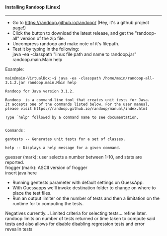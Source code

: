 #### Installing Randoop (Linux)

---

* Go to https://randoop.github.io/randoop/   (Hey, it's a github project page!)
* Click the button to download the latest release, and get the "randoop-all" version of the zip file.
* Uncompress randoop and make note of it's filepath.
* Test it by typing in the following:  
java -ea -classpath "linux file path and name to randoop.jar" randoop.main.Main help  
  
Example:

```
main@main-VirtualBox:~$ java -ea -classpath /home/main/randoop-all-3.1.2.jar randoop.main.Main help 

Randoop for Java version 3.1.2.

Randoop  is a command-line tool that creates unit tests for Java.
It accepts one of the commands listed below. For the user manual,
please visit https://randoop.github.io/randoop/manual/index.html

Type `help' followed by a command name to see documentation.


Commands:

gentests -- Generates unit tests for a set of classes.

help -- Displays a help message for a given command.
```
guesser (mark): user selects a number between 1-10, and stats are reported.  
frogger (mark): ASCII version of frogger  
insert java here  

* Running gentests parameter with default settings on GuessApp.
* With Guessapps we'll invoke destination folder to change on where to place the test files.
* Run an output limiter on the number of tests and then a limitation on the runtime for to computing the tests.


Negatives currently... Limited criteria for selecting tests....refine later.
randoop limits on number of tests returned or time taken to compute said tests and also allows for
disable disabling regression tests and error revealin tests 
